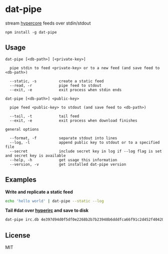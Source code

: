 # dat-pipe

stream [hypercore](https://github.com/mafintosh/hypercore) feeds over stdin/stdout

```
npm install -g dat-pipe
```

## Usage

```
dat-pipe [<db-path>] [<private-key>]

  pipe stdin to feed <private-key> or to a new feed (and save feed to <db-path>) 

  --static, -s          create a static feed
  --read, -r            pipe feed to stdout
  --exit, -e            exit process when stdin ends

dat-pipe [<db-path>] <public-key>

  pipe feed <public-key> to stdout (and save feed to <db-path>) 

  --tail, -t            tail feed
  --exit, -e            exit process when download finishes

general options

  --format, -f          separate stdout into lines
  --log, -l             append public key to stdout or to a specified file
  --secret              include secret key in log if --log flag is set and secret key is available
  --help, -h            get usage this information
  --version, -v         get installed dat-pipe version
```

## Examples

**Write and replicate a static feed**
```bash
echo 'hello world' | dat-pipe --static --log
```

**Tail #dat over [hyperirc](https://mafintosh.github.io/hyperirc-www/#4e397d94d0f5df0e2268b2b7b23948b6dddfca66f91c2d452f404202e6d0f626) and save to disk**
```bash
dat-pipe irc.db 4e397d94d0f5df0e2268b2b7b23948b6dddfca66f91c2d452f404202e6d0f626 --start 6000 --format --tail
```

## License

MIT
